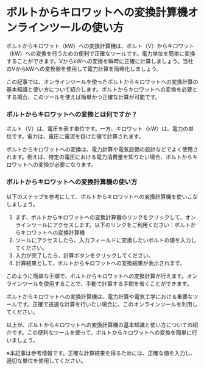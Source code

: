 ボルトからキロワットへの変換計算機オンラインツールの使い方
=============================

ボルトからキロワット（kW）への変換計算機は、ボルト（V）からキロワット（kW）への変換を行うための便利で正確なツールです。電力単位を簡単に変換することができます。VからkWへの変換を瞬時に正確に計算しましょう。当社のVからkWへの変換器を使用して電力計算を簡略化しましょう。

この記事では、オンラインツールを使ったボルトからキロワットへの変換計算の基本知識と使い方について紹介します。ボルトからキロワットへの変換を必要とする場合、このツールを使えば簡単かつ正確な計算が可能です。

### ボルトからキロワットへの変換とは何ですか？

ボルト（V）は、電圧を表す単位です。一方、キロワット（kW）は、電力の単位です。電力は、電圧に電流を掛けた値で計算されます。

ボルトからキロワットへの変換は、電力計算や電気設備の設計などでよく使用されます。例えば、特定の電圧における電力消費量を知りたい場合、ボルトからキロワットへの変換が必要になります。

### ボルトからキロワットへの変換計算機の使い方

以下のステップを参考にして、ボルトからキロワットへの変換計算機を使いこなしましょう。

1. まず、ボルトからキロワットへの変換計算機のリンクをクリックして、オンラインツールにアクセスします。以下のリンクをご利用ください：ボルトからキロワットへの変換計算機
2. ツールにアクセスしたら、入力フィールドに変換したいボルトの値を入力してください。
3. 入力が完了したら、計算ボタンをクリックしてください。
4. 計算結果として、ボルトからキロワットへの変換結果が表示されます。

このように簡単な手順で、ボルトからキロワットへの変換計算が行えます。オンラインツールを使用することで、手動で計算する手間を省くことができます。

ボルトからキロワットへの変換計算機は、電力計算や電気工学における重要なツールです。正確で迅速な計算を行いたい場合に、このオンラインツールを利用してください。

以上が、ボルトからキロワットへの変換計算機の基本知識と使い方についての紹介です。この便利なツールを使って、ボルトからキロワットへの変換を簡単に行いましょう。

※本記事は参考情報です。正確な計算結果を得るためには、正確な値を入力し、適切な単位を使用してください。